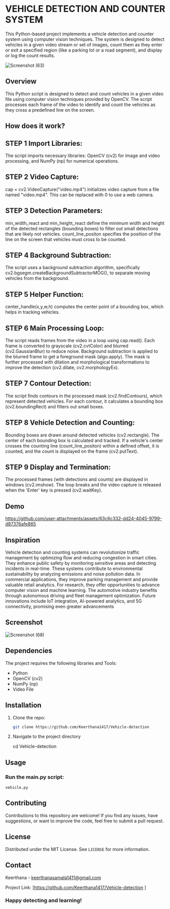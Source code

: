 # VEHICLE DETECTION AND COUNTER SYSTEM

This Python-based project implements a vehicle detection and counter system using computer vision techniques. The system is designed to detect vehicles in a given video stream or set of images, count them as they enter or exit a specified region (like a parking lot or a road segment), and display or log the count results.

![Screenshot (63)](https://github.com/user-attachments/assets/8faf962d-7002-4fca-b929-a30e02b8d785)

## Overview

This Python script is designed to detect and count vehicles in a given video file using computer vision techniques provided by OpenCV. The script processes each frame of the video to identify and count the vehicles as they cross a predefined line on the screen.

## How does it work?

## STEP 1 Import Libraries:

The script imports necessary libraries: OpenCV (cv2) for image and video processing, and NumPy (np) for numerical operations.

## STEP 2 Video Capture:

cap = cv2.VideoCapture("video.mp4") initializes video capture from a file named "video.mp4". This can be replaced with 0 to use a web camera.

## STEP 3 Detection Parameters:

min_width_react and min_height_react define the minimum width and height of the detected rectangles (bounding boxes) to filter out small detections that are likely not vehicles.
count_line_positon specifies the position of the line on the screen that vehicles must cross to be counted.
## STEP 4 Background Subtraction:

The script uses a background subtraction algorithm, specifically cv2.bgsegm.createBackgroundSubtractorMOG(), to separate moving vehicles from the background.
## STEP 5 Helper Function:

center_handle(x,y,w,h) computes the center point of a bounding box, which helps in tracking vehicles.

## STEP 6 Main Processing Loop:

The script reads frames from the video in a loop using cap.read().
Each frame is converted to grayscale (cv2.cvtColor) and blurred (cv2.GaussianBlur) to reduce noise.
Background subtraction is applied to the blurred frame to get a foreground mask (algo.apply).
The mask is further processed with dilation and morphological transformations to improve the detection (cv2.dilate, cv2.morphologyEx).

## STEP 7 Contour Detection:

The script finds contours in the processed mask (cv2.findContours), which represent detected vehicles.
For each contour, it calculates a bounding box (cv2.boundingRect) and filters out small boxes.

## STEP 8 Vehicle Detection and Counting:

Bounding boxes are drawn around detected vehicles (cv2.rectangle).
The center of each bounding box is calculated and tracked.
If a vehicle's center crosses the counting line (count_line_positon) within a defined offset, it is counted, and the count is displayed on the frame (cv2.putText).

## STEP 9 Display and Termination:

The processed frames (with detections and counts) are displayed in windows (cv2.imshow).
The loop breaks and the video capture is released when the 'Enter' key is pressed (cv2.waitKey).


## Demo  
https://github.com/user-attachments/assets/63c6c332-dd24-4045-9799-d87376afe865

## Inspiration
Vehicle detection and counting systems can revolutionize traffic management by optimizing flow and reducing congestion in smart cities. They enhance public safety by monitoring sensitive areas and detecting incidents in real-time. These systems contribute to environmental sustainability by analyzing emissions and noise pollution data. In commercial applications, they improve parking management and provide valuable retail analytics. For research, they offer opportunities to advance computer vision and machine learning. The automotive industry benefits through autonomous driving and fleet management optimization. Future innovations include IoT integration, AI-powered analytics, and 5G connectivity, promising even greater advancements



## Screenshot
![Screenshot (68)](https://github.com/user-attachments/assets/5fc4a1e9-9795-4690-b7b4-2d16abf6ad67)



## Dependencies
      
The project requires the following libraries and Tools:

- Python
- OpenCV (cv2)
- NumPy (np)
- Video File

  
## Installation

1. Clone the repo:
   ```sh
   git clone https://github.com/Keerthana1417/Vehicle-detection   
2. Navigate to the project directory
   
   cd Vehicle-detection 
## Usage

### Run the main.py script:
   
    vehicle.py


## Contributing

Contributions to this repository are welcome! If you find any issues, have suggestions, or want to improve the code, feel free to submit a pull request.

## License

Distributed under the MIT License. See `LICENSE` for more information.

## Contact

Keerthana - [keerthanasamala1411@gmail.com](mailto:your.email@example.com)

Project Link: [https://github.com/Keerthana1417/Vehicle-detection ]  

### Happy detecting and learning!
